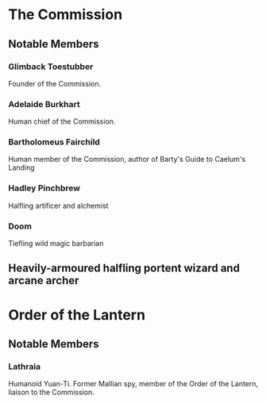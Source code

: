 # The Commission

## Notable Members

### Glimback Toestubber

Founder of the Commission.

### Adelaide Burkhart

Human chief of the Commission.

### Bartholomeus Fairchild

Human member of the Commission, author of Barty's Guide to Caelum's Landing

### Hadley Pinchbrew

Halfling artificer and alchemist

### Doom

Tiefling wild magic barbarian

###

Heavily-armoured halfling portent wizard and arcane archer
---

# Order of the Lantern

## Notable Members

### Lathraia

Humanoid Yuan-Ti. Former Mallian spy, member of the Order of the Lantern, liaison to the Commission.
